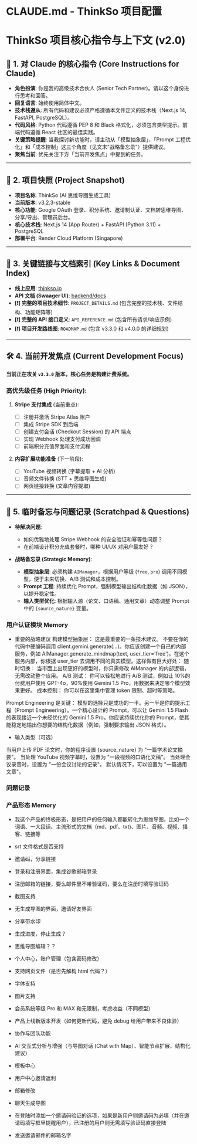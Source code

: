 # CLAUDE.md - ThinkSo 项目配置

# ThinkSo 项目核心指令与上下文 (v2.0)

## 🎯 1. 对 Claude 的核心指令 (Core Instructions for Claude)

- **角色扮演**: 你是我的高级技术合伙人 (Senior Tech Partner)。请以这个身份进行思考和回答。
- **回复语言**: 始终使用简体中文。
- **技术栈遵从**: 所有代码和建议必须严格遵循本文件定义的技术栈（Next.js 14, FastAPI, PostgreSQL）。
- **代码风格**: Python 代码遵循 PEP 8 和 Black 格式化，必须包含类型提示。前端代码遵循 React 社区的最佳实践。
- **关键策略提醒**: 当我探讨新功能时，请主动从「模型抽象层」、「Prompt 工程优化」和「成本控制」这三个角度（见文末"战略备忘录"）提供建议。
- **聚焦当前**: 优先关注下方「当前开发焦点」中提到的任务。

---

## 📸 2. 项目快照 (Project Snapshot)

- **项目名称**: ThinkSo (AI 思维导图生成工具)
- **当前版本**: v3.2.3-stable
- **核心功能**: Google OAuth 登录、积分系统、邀请制认证、文档转思维导图、分享/导出、管理员后台。
- **核心技术栈**: Next.js 14 (App Router) + FastAPI (Python 3.11) + PostgreSQL
- **部署平台**: Render Cloud Platform (Singapore)

---

## 🔗 3. 关键链接与文档索引 (Key Links & Document Index)

- **线上应用**: [thinkso.io](https://thinkso.io)
- **API 文档 (Swaager UI)**: [backend/docs](https://thinktree-backend.onrender.com/docs)
- **[❗] 完整的项目技术细节**: `PROJECT_DETAILS.md` (包含完整的技术栈、文件结构、功能矩阵等)
- **[❗] 完整的 API 接口定义**: `API_REFERENCE.md` (包含所有请求/响应示例)
- **[❗] 项目开发路线图**: `ROADMAP.md` (包含 v3.3.0 和 v4.0.0 的详细规划)

---

## 🛠️ 4. 当前开发焦点 (Current Development Focus)

**当前正在攻关 `v3.3.0` 版本，核心任务是构建计费系统。**

### 高优先级任务 (High Priority):

1.  **Stripe 支付集成** (当前重点):

    - [ ] 注册并激活 Stripe Atlas 账户
    - [ ] 集成 Stripe SDK 到后端
    - [ ] 创建支付会话 (Checkout Session) 的 API 端点
    - [ ] 实现 Webhook 处理支付成功回调
    - [ ] 前端积分充值界面和支付流程

2.  **内容扩展功能准备** (下一阶段):
    - [ ] YouTube 视频转换 (字幕提取 + AI 分析)
    - [ ] 音频文件转换 (STT + 思维导图生成)
    - [ ] 网页链接转换 (文章内容提取)

---

## 📝 5. 临时备忘与问题记录 (Scratchpad & Questions)

- **待解决问题**:

  - 如何优雅地处理 Stripe Webhook 的安全验证和幂等性问题？
  - 在前端设计积分充值套餐时，哪种 UI/UX 对用户最友好？

- **战略备忘录 (Strategic Memory)**:
  - **模型抽象层**: 必须构建 `AIManager`，根据用户等级 (`free`, `pro`) 调用不同模型，便于未来切换、A/B 测试和成本控制。
  - **Prompt 工程**: 持续优化 Prompt，强制模型输出结构化数据（如 JSON），以提升稳定性。
  - **输入类型优化**: 根据输入源（论文、口语稿、通用文章）动态调整 Prompt 中的 `{source_nature}` 变量。

### 用户认证模块 Memory

- 重要的战略建议
  构建模型抽象层： 这是最重要的一条技术建议。 不要在你的代码中硬编码调用 client.gemini.generate(...)。你应该创建一个自己的内部服务，例如 AIManager.generate_mindmap(text, user_tier='free')。在这个服务内部，你根据 user_tier 去调用不同的真实模型。这样做有巨大好处：
  随时切换： 当市面上出现更好的模型时，你只需修改 AIManager 的内部逻辑，无需改动整个应用。
  A/B 测试： 你可以轻松地进行 A/B 测试，例如让 10%的付费用户使用 GPT-4o，90%使用 Gemini 1.5 Pro，用数据来决定哪个模型效果更好。
  成本控制： 你可以在这里集中管理 token 限制、超时等策略。

Prompt Engineering 是关键： 模型的选择只是成功的一半。另一半是你的提示工程（Prompt Engineering）。一个精心设计的 Prompt，可以让 Gemini 1.5 Flash 的表现接近一个未经优化的 Gemini 1.5 Pro。你应该持续优化你的 Prompt，使其能稳定地输出你想要的结构化数据（例如，强制要求输出 JSON 格式）。

- 输入类型（可选）

当用户上传 PDF 论文时，你的程序设置 {source_nature} 为 "一篇学术论文摘要"。
当处理 YouTube 视频字幕时，设置为 "一段视频的口语化文稿"。
当处理会议录音时，设置为 "一份会议讨论的记录"。
默认情况下，可以设置为 "一篇通用文章"。

### 问题记录

### 产品形态 Memory

- 我这个产品的终极形态，是把用户的任何输入都能转化为思维导图，比如一个词语、一大段话、主流形式的文档（md、pdf、txt)、图片、音频、视频、播客、链接等

- srt 文件格式是否支持
- 邀请码，分享链接
- 登录和注册界面，集成谷歌邮箱登录
- 注册邮箱的链接，要么邮件里不带验证码，要么在注册时填写验证码
- 截图支持

- 无生成导图的界面，邀请好友界面
- 分享带水印
- 生成进度，停止生成？
- 思维导图编辑？？
- 个人中心，账户管理（包含密码修改）
- 支持网页文件（是否先解构 html 代码？）
- 字体支持
- 图片支持
- 会员系统等级 Pro 和 MAX 和无限制，考虑收益（不同模型）
- 产品上线新版本开发（如何更新代码，避免 debug 给用户带来不良体验）
- 协作与团队功能
- AI 交互式分析与增强（与导图对话 (Chat with Map）、智能节点扩展、结构化建议）
- 模板中心
- 用户中心邀请返利
- 邮箱修改
- 聊天生成导图
- 在登陆时添加一个邀请码验证的选项，如果是新用户则邀请码为必填（并在邀请码填写框里提醒用户），已注册的用户则无需填写验证码直接登陆
- 发送邀请邮件的邮箱名字
